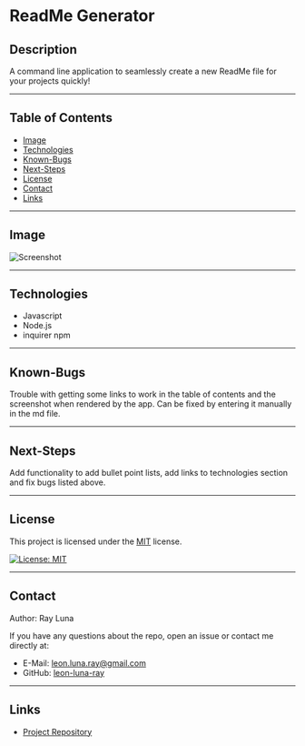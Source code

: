 

  # ReadMe Generator

  ## Description

  A command line application to seamlessly create a new ReadMe file for your projects quickly!

  ---

  ## Table of Contents

  * [Image](#image)
  * [Technologies](#technologies)
  * [Known-Bugs](#known-bugs)
  * [Next-Steps](#next-steps)
  * [License](#License)
  * [Contact](#contact)
  * [Links](#Links)

  ---

  ## Image

  ![Screenshot](https://github.com/leon-luna-ray/hw09-readme-generator/blob/main/assets/images/app-screenshot.png)

  ---

  ## Technologies

  - Javascript
  - Node.js
  - inquirer npm

  ---

  ## Known-Bugs

  Trouble with getting some links to work in the table of contents and the screenshot when rendered by the app. Can be fixed by entering it manually in the md file.

  ---

  ## Next-Steps

  Add functionality to add bullet point lists, add links to technologies section and fix bugs listed above.

  ---

  ## License

  This project is licensed under the [MIT](https://opensource.org/licenses/MIT) license.

  [![License: MIT](https://img.shields.io/badge/License-MIT-yellow.svg)](https://opensource.org/licenses/MIT) 

  ---
  
  ## Contact

  Author: Ray Luna 

  If you have any questions about the repo, open an issue or contact me directly at:
  - E-Mail: leon.luna.ray@gmail.com
  - GitHub: [leon-luna-ray](https://github.com/leon-luna-ray)

  ---

  ## Links

  - [Project Repository](https://github.com/leon-luna-ray/hw09-readme-generator)

  